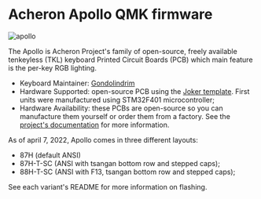 # Acheron Apollo QMK firmware

![apollo](https://acheronproject.com/images/apollo/delta-pictures/delta1_small.jpeg)

The Apollo is Acheron Project's family of open-source, freely available tenkeyless (TKL) keyboard Printed Circuit Boards (PCB) which main feature is the per-key RGB lighting.

* Keyboard Maintainer: [Gondolindrim](https://github.com/Gondolindrim)
* Hardware Supported: open-source PCB using the [Joker template](https://acheronproject.com/joker_mcus/joker/). First units were manufactured using STM32F401 microcontroller;
* Hardware Availability: these PCBs are open-source so you can manufacture them yourself or order them from a factory. See the [project's documentation](https://acheronproject.com/pcbs/apollo/apollo/) for more information.

As of april 7, 2022, Apollo comes in three different layouts:

- 87H (default ANSI)
- 87H-T-SC (ANSI with tsangan bottom row and stepped caps);
- 88H-T-SC (ANSI with F13, tsangan bottom row and stepped caps);

See each variant's README for more information on flashing.
